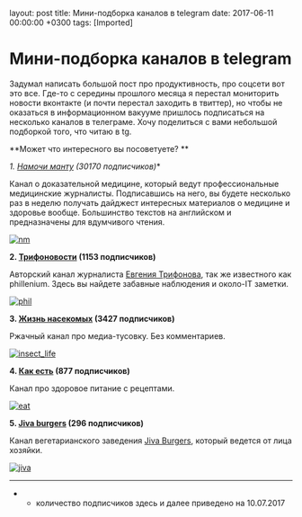 layout: post
title: Мини-подборка каналов в telegram
date: 2017-06-11 00:00:00 +0300
tags: [Imported]
# Мини-подборка каналов в telegram

Задумал написать большой пост про продуктивность, про соцсети вот это все. Где-то с середины прошлого месяца я перестал мониторить новости вконтакте (и почти перестал заходить в твиттер), но чтобы не оказаться в информационном вакууме пришлось подписаться на несколько каналов в телеграме. Хочу поделиться с вами небольшой подборкой того, что читаю в tg.

**Может что интересного вы посоветуете? **

**1\. [Намочи манту](https://t.me/namochimanturu) (30170 подписчиков*)**

Канал о доказательной медицине, который ведут профессиональные медицинские журналисты. Подписавшись на него, вы будете несколько раз в неделю получать дайджест интересных материалов о медицине и здоровье вообще. Большинство текстов на английском и предназначены для вдумчивого чтения.

[![nm](https://vlaim.s3.amazonaws.com/uploads/2017/06/nm.png)](https://vlaim.s3.amazonaws.com/uploads/2017/06/nm.png)

**2\. [Трифоновости](https://t.me/trifonov) (1153 подписчиков)**

Авторский канал журналиста [Евгения Трифонова](https://vk.com/phil), так же известного как phillenium. Здесь вы найдете забавные наблюдения и около-IT заметки.

[![phil](https://vlaim.s3.amazonaws.com/uploads/2017/06/phil.png)](https://vlaim.s3.amazonaws.com/uploads/2017/06/phil.png)

**3\. [Жизнь насекомых](https://t.me/insect_life) (3427 подписчиков)**

Ржачный канал про медиа-тусовку. Без комментариев.

[![insect_life](https://vlaim.s3.amazonaws.com/uploads/2017/06/insect_life.png)](https://vlaim.s3.amazonaws.com/uploads/2017/06/insect_life.png)

**4\. [Как есть](https://t.me/aseatis) (877 подписчиков)**

Канал про здоровое питание с рецептами.

[![eat](https://vlaim.s3.amazonaws.com/uploads/2017/06/eat.png)](https://vlaim.s3.amazonaws.com/uploads/2017/06/eat.png)

**5\. [Jiva burgers](https://t.me/JivaBurgers) (296 подписчиков)**

Канал вегетарианского заведения [Jiva Burgers](https://vk.com/harekrishnacafe), который ведется от лица хозяйки.

[![jiva](https://vlaim.s3.amazonaws.com/uploads/2017/06/jiva.png)](https://vlaim.s3.amazonaws.com/uploads/2017/06/jiva.png)

_________________________

* - количество подписчиков здесь и далее приведено на 10.07.2017